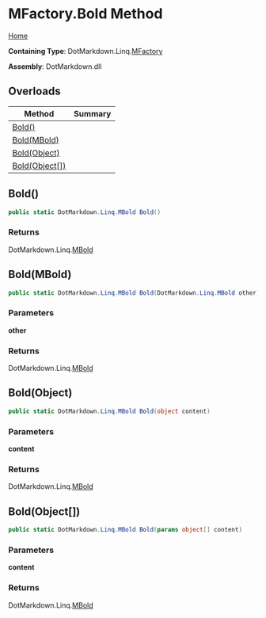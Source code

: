 # MFactory\.Bold Method

[Home](../../../../README.md)

**Containing Type**: DotMarkdown\.Linq\.[MFactory](../README.md)

**Assembly**: DotMarkdown\.dll

## Overloads

| Method | Summary |
| ------ | ------- |
| [Bold()](#DotMarkdown_Linq_MFactory_Bold) | |
| [Bold(MBold)](#DotMarkdown_Linq_MFactory_Bold_DotMarkdown_Linq_MBold_) | |
| [Bold(Object)](#DotMarkdown_Linq_MFactory_Bold_System_Object_) | |
| [Bold(Object\[\])](#DotMarkdown_Linq_MFactory_Bold_System_Object___) | |

## Bold\(\) <a name="DotMarkdown_Linq_MFactory_Bold"></a>

```csharp
public static DotMarkdown.Linq.MBold Bold()
```

### Returns

DotMarkdown\.Linq\.[MBold](../../MBold/README.md)

## Bold\(MBold\) <a name="DotMarkdown_Linq_MFactory_Bold_DotMarkdown_Linq_MBold_"></a>

```csharp
public static DotMarkdown.Linq.MBold Bold(DotMarkdown.Linq.MBold other)
```

### Parameters

**other**

### Returns

DotMarkdown\.Linq\.[MBold](../../MBold/README.md)

## Bold\(Object\) <a name="DotMarkdown_Linq_MFactory_Bold_System_Object_"></a>

```csharp
public static DotMarkdown.Linq.MBold Bold(object content)
```

### Parameters

**content**

### Returns

DotMarkdown\.Linq\.[MBold](../../MBold/README.md)

## Bold\(Object\[\]\) <a name="DotMarkdown_Linq_MFactory_Bold_System_Object___"></a>

```csharp
public static DotMarkdown.Linq.MBold Bold(params object[] content)
```

### Parameters

**content**

### Returns

DotMarkdown\.Linq\.[MBold](../../MBold/README.md)

